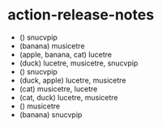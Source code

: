 # action-release-notes

- () snucvpip
- (banana) musicetre
- (apple, banana, cat) lucetre
- (duck) lucetre, musicetre, snucvpip
- () snucvpip
- (duck, apple) lucetre, musicetre
- (cat) musicetre, lucetre
- (cat, duck) lucetre, musicetre
- () musicetre
- (banana) snucvpip
